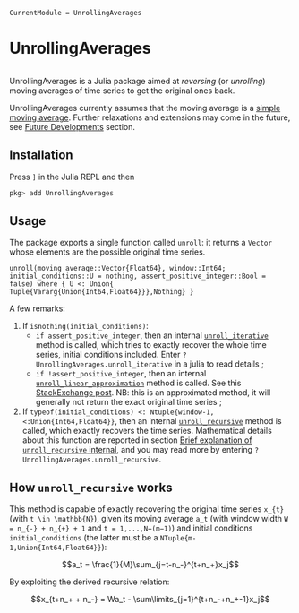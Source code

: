 ```@meta
CurrentModule = UnrollingAverages
```

# UnrollingAverages

```@contents
```

UnrollingAverages is a Julia package aimed at *reversing* (or *unrolling*) moving averages of time series to get the original ones back.

UnrollingAverages currently assumes that the moving average is a [simple moving average](https://en.wikipedia.org/wiki/Moving_average#Simple_moving_average). Further relaxations and extensions may come in the future, see [Future Developments](#Future-Developments) section.

## Installation

Press `]` in the Julia REPL and then

```julia
pkg> add UnrollingAverages
```

## Usage

The package exports a single function called `unroll`: it returns a `Vector` whose elements are the possible original time series.

```@docs
unroll(moving_average::Vector{Float64}, window::Int64; initial_conditions::U = nothing, assert_positive_integer::Bool = false) where { U <: Union{ Tuple{Vararg{Union{Int64,Float64}}},Nothing} }
```

A few remarks:

1. If `isnothing(initial_conditions)`:
   - `if assert_positive_integer`, then an internal [`unroll_iterative`](@ref) method is called, which tries to exactly recover the whole time series, initial conditions included. Enter `?UnrollingAverages.unroll_iterative` in a julia  to read details ;
   - `if !assert_positive_integer`, then an internal [`unroll_linear_approximation`](@ref) method is called. See this [StackExchange post](https://stats.stackexchange.com/a/68002). NB: this is an approximated method, it will generally not return the exact original time series ;
2. If `typeof(initial_conditions) <: Ntuple{window-1, <:Union{Int64,Float64}}`, then an internal [`unroll_recursive`](@ref) method is called, which exactly recovers the time series. Mathematical details about this function are reported in section [Brief explanation of `unroll_recursive` internal](@ref), and you may read more by entering `?UnrollingAverages.unroll_recursive`.

## How `unroll_recursive` works

This method is capable of exactly recovering the original time series ``x_{t}`` (with ``t \in \mathbb{N}``), given its moving average ``a_t`` (with window width ``W = n_{-} + n_{+} + 1`` and ``t = 1,...,N−(m−1)``) and initial conditions `initial_conditions` (the latter must be a `NTuple{m-1,Union{Int64,Float64}}`):

```math
a_t = \frac{1}{M}\sum_{j=t-n_-}^{t+n_+}x_j
```

By exploiting the derived recursive relation:

```math
x_{t+n_+ + n_-} = Wa_t - \sum\limits_{j=1}^{t+n_-+n_+-1}x_j
```